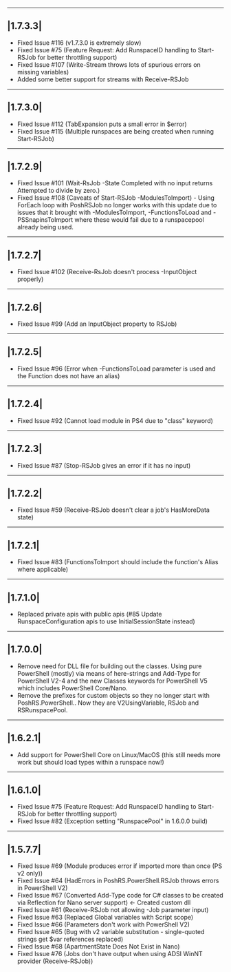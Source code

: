 ---------
|1.7.3.3|
---------
* Fixed Issue #116 (v1.7.3.0 is extremely slow)
* Fixed Issue #75 (Feature Request: Add RunspaceID handling to Start-RSJob for better throttling support)
* Fixed Issue #107 (Write-Stream throws lots of spurious errors on missing variables)
* Added some better support for streams with Receive-RSJob

---------
|1.7.3.0|
---------
* Fixed Issue #112 (TabExpansion puts a small error in $error)
* Fixed Issue #115 (Multiple runspaces are being created when running Start-RSJob)

---------
|1.7.2.9|
---------
* Fixed Issue #101 (Wait-RsJob -State Completed with no input returns Attempted to divide by zero.)
* Fixed Issue #108 (Caveats of Start-RSJob -ModulesToImport) - Using ForEach loop with PoshRSJob no longer works with this update due to issues that it brought with -ModulesToImport, -FunctionsToLoad and -PSSnapinsToImport where these would fail due to a runspacepool already being used.

---------
|1.7.2.7|
---------
* Fixed Issue #102 (Receive-RsJob doesn't process -InputObject properly)

---------
|1.7.2.6|
---------
* Fixed Issue #99 (Add an InputObject property to RSJob)

---------
|1.7.2.5|
---------
* Fixed Issue #96 (Error when -FunctionsToLoad parameter is used and the Function does not have an alias)

---------
|1.7.2.4|
---------
* Fixed Issue #92 (Cannot load module in PS4 due to "class" keyword)


---------
|1.7.2.3|
---------
* Fixed Issue #87 (Stop-RSJob gives an error if it has no input)

---------
|1.7.2.2|
---------
* Fixed Issue #59 (Receive-RSJob doesn't clear a job's HasMoreData state)

---------
|1.7.2.1|
---------
* Fixed Issue #83 (FunctionsToImport should include the function's Alias where applicable)


---------
|1.7.1.0|
---------
* Replaced private apis with public apis (#85 Update RunspaceConfiguration apis to use InitialSessionState instead)

---------
|1.7.0.0|
---------
* Remove need for DLL file for building out the classes. Using pure PowerShell (mostly) via means of here-strings and Add-Type for PowerShell V2-4 and the new Classes keywords for PowerShell V5 which includes PowerShell Core/Nano.
* Remove the prefixes for custom objects so they no longer start with PoshRS.PowerShell.. Now they are V2UsingVariable, RSJob and RSRunspacePool.

---------
|1.6.2.1|
---------
* Add support for PowerShell Core on Linux/MacOS (this still needs more work but should load types within a runspace now!)

---------
|1.6.1.0|
---------
* Fixed Issue #75 (Feature Request: Add RunspaceID handling to Start-RSJob for better throttling support)
* Fixed Issue #82 (Exception setting "RunspacePool" in 1.6.0.0 build)

---------
|1.5.7.7|
---------
* Fixed Issue #69 (Module produces error if imported more than once (PS v2 only))
* Fixed Issue #64 (HadErrors in PoshRS.PowerShell.RSJob throws errors in PowerShell V2)
* Fixed Issue #67 (Converted Add-Type code for C# classes to be created via Reflection for Nano server support) <- Created custom dll
* Fixed Issue #61 (Receive-RSJob not allowing -Job parameter input)
* Fixed Issue #63 (Replaced Global variables with Script scope)
* Fixed Issue #66 (Parameters don't work with PowerShell V2)
* Fixed Issue #65 (Bug with v2 variable substitution - single-quoted strings get $var references replaced)
* Fixed Issue #68 (ApartmentState Does Not Exist in Nano)
* Fixed Issue #76 (Jobs don't have output when using ADSI WinNT provider (Receive-RSJob))
